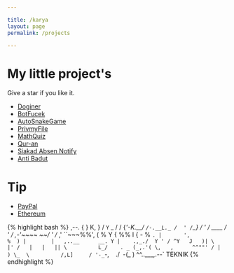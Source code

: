 ```yaml
---

title: /karya
layout: page
permalink: /projects

---
```

# My little project's

Give a star if you like it.
- [Doginer](https://github.com/iqbal-hanafi/Doginer)
- [BotFucek](https://github.com/iqbal-hanafi/BotFucek)
- [AutoSnakeGame](https://github.com/iqbal-hanafi/AutoSnakeGame)
- [PrivmyFile](https://github.com/iqbal-hanafi/PrivmyFile)
- [MathQuiz](https://github.com/iqbal-hanafi/MathQuiz)
- [Qur-an](https://github.com/iqbal-hanafi/Qur-an)
- [Siakad Absen Notify](https://github.com/iqbal-hanafi/siakad-abzen-notify)
- [Anti Badut](https://github.com/iqbal-hanafi/AntiBadut)

# Tip
- [PayPal](https://paypal.me/ikbalRdmc)
- [Ethereum](https://etherscan.io/address/0x133757c744ADbbC411A90Ec2BA7CdF6DEBC512E6)


{% highlight bash %}
                           ,--.
                          {    }
                          K,   }
                         /  `Y`
                    _   /   /
                   {_'-K.__/
                     `/-.__L._
                     /  ' /`\_}
                    /  ' / 
            ____   /  ' /
     ,-'~~~~    ~~/  ' /_
   ,'             ``~~~%%',
  (                     %  Y
 {                      %% I
{      -                 %  `.
|       ',                %  )
|        |   ,..__      __. Y
|    .,_./  Y ' / ^Y   J   )|
\           |' /   |   |   ||
 \          L_/    . _ (_,.'(
  \,   ,      ^^""' / |      )
    \_  \          /,L]     /
      '-_`-,       ` `   ./`
         `-(_            )
             ^^\..___,.--` TEKNIK
{% endhighlight %}
